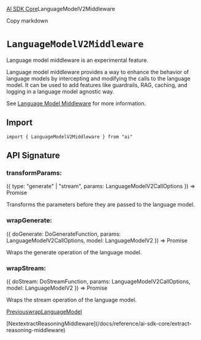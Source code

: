 [AI SDK Core](/docs/ai-sdk-core)LanguageModelV2Middleware

Copy markdown

# `LanguageModelV2Middleware`

Language model middleware is an experimental feature.

Language model middleware provides a way to enhance the behavior of language
models by intercepting and modifying the calls to the language model. It can
be used to add features like guardrails, RAG, caching, and logging in a
language model agnostic way.

See [Language Model Middleware](/docs/ai-sdk-core/middleware) for more
information.

## Import

    
    
    import { LanguageModelV2Middleware } from "ai"

## API Signature

### transformParams:

({ type: "generate" | "stream", params: LanguageModelV2CallOptions }) => Promise<LanguageModelV2CallOptions>

Transforms the parameters before they are passed to the language model.

### wrapGenerate:

({ doGenerate: DoGenerateFunction, params: LanguageModelV2CallOptions, model:
LanguageModelV2 }) => Promise<DoGenerateResult>

Wraps the generate operation of the language model.

### wrapStream:

({ doStream: DoStreamFunction, params: LanguageModelV2CallOptions, model:
LanguageModelV2 }) => Promise<DoStreamResult>

Wraps the stream operation of the language model.

[PreviouswrapLanguageModel](/docs/reference/ai-sdk-core/wrap-language-model)

[NextextractReasoningMiddleware](/docs/reference/ai-sdk-core/extract-
reasoning-middleware)

